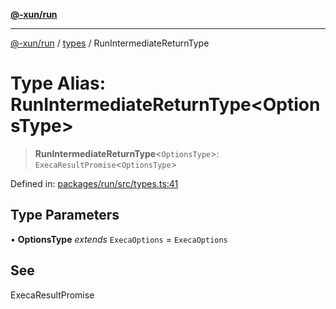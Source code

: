 [**@-xun/run**](../../README.md)

***

[@-xun/run](../../README.md) / [types](../README.md) / RunIntermediateReturnType

# Type Alias: RunIntermediateReturnType\<OptionsType\>

> **RunIntermediateReturnType**\<`OptionsType`\>: `ExecaResultPromise`\<`OptionsType`\>

Defined in: [packages/run/src/types.ts:41](https://github.com/Xunnamius/exec-utils/blob/bf5e65a2582e7e8aeaba89dc9f922437cbff4809/packages/run/src/types.ts#L41)

## Type Parameters

• **OptionsType** *extends* `ExecaOptions` = `ExecaOptions`

## See

ExecaResultPromise
